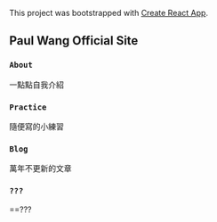 This project was bootstrapped with [Create React App](https://github.com/facebook/create-react-app).

## Paul Wang Official Site

### `About`
一點點自我介紹

### `Practice`
隨便寫的小練習

### `Blog`
萬年不更新的文章

### `???`
==???
